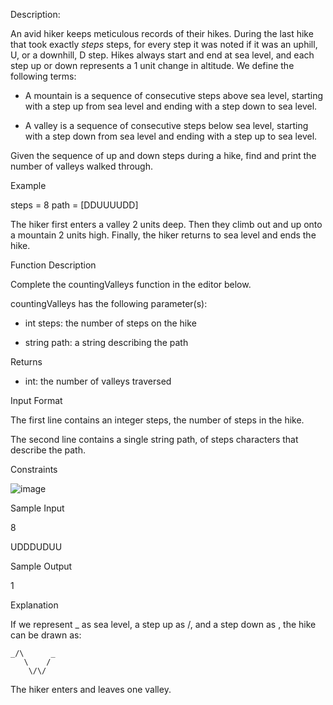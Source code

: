Description:

An avid hiker keeps meticulous records of their hikes. During the last hike that took exactly _steps_ steps, for every step it was noted if it was an uphill, U, or a downhill, D step. Hikes always start and end at sea level, and each step up or down represents a 1 unit change in altitude. We define the following terms:

* A mountain is a sequence of consecutive steps above sea level, starting with a step up from sea level and ending with a step down to sea level.

* A valley is a sequence of consecutive steps below sea level, starting with a step down from sea level and ending with a step up to sea level.

Given the sequence of up and down steps during a hike, find and print the number of valleys walked through.

Example

steps = 8 path = [DDUUUUDD]

The hiker first enters a valley 2 units deep. Then they climb out and up onto a mountain 2 units high. Finally, the hiker returns to sea level and ends the hike.

Function Description

Complete the countingValleys function in the editor below.

countingValleys has the following parameter(s):

* int steps: the number of steps on the hike

* string path: a string describing the path

Returns

* int: the number of valleys traversed

Input Format

The first line contains an integer steps, the number of steps in the hike.

The second line contains a single string path, of steps characters that describe the path.

Constraints

![image](https://user-images.githubusercontent.com/79637254/214887701-996c6f6e-6415-4c6d-955b-4ede7a7dfe47.png)


Sample Input

8

UDDDUDUU

Sample Output

1

Explanation

If we represent _ as sea level, a step up as /, and a step down as \, the hike can be drawn as:

```
_/\      _
   \    /
    \/\/
```

The hiker enters and leaves one valley.
